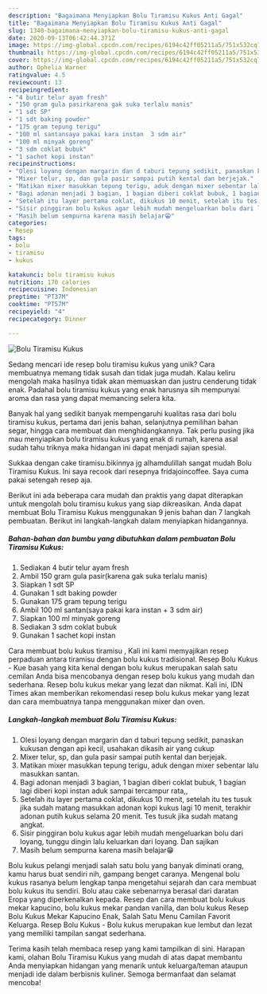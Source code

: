 ```yaml
---
description: "Bagaimana Menyiapkan Bolu Tiramisu Kukus Anti Gagal"
title: "Bagaimana Menyiapkan Bolu Tiramisu Kukus Anti Gagal"
slug: 1340-bagaimana-menyiapkan-bolu-tiramisu-kukus-anti-gagal
date: 2020-09-13T06:42:44.371Z
image: https://img-global.cpcdn.com/recipes/6194c42ff05211a5/751x532cq70/bolu-tiramisu-kukus-foto-resep-utama.jpg
thumbnail: https://img-global.cpcdn.com/recipes/6194c42ff05211a5/751x532cq70/bolu-tiramisu-kukus-foto-resep-utama.jpg
cover: https://img-global.cpcdn.com/recipes/6194c42ff05211a5/751x532cq70/bolu-tiramisu-kukus-foto-resep-utama.jpg
author: Ophelia Warner
ratingvalue: 4.5
reviewcount: 13
recipeingredient:
- "4 butir telur ayam fresh"
- "150 gram gula pasirkarena gak suka terlalu manis"
- "1 sdt SP"
- "1 sdt baking powder"
- "175 gram tepung terigu"
- "100 ml santansaya pakai kara instan  3 sdm air"
- "100 ml minyak goreng"
- "3 sdm coklat bubuk"
- "1 sachet kopi instan"
recipeinstructions:
- "Olesi loyang dengan margarin dan d taburi tepung sedikit, panaskan kukusan dengan api kecil, usahakan dikasih air yang cukup"
- "Mixer telur, sp, dan gula pasir sampai putih kental dan berjejak."
- "Matikan mixer masukkan tepung terigu, aduk dengan mixer sebentar lalu masukkan santan."
- "Bagi adonan menjadi 3 bagian, 1 bagian diberi coklat bubuk, 1 bagian lagi diberi kopi instan aduk sampai tercampur rata,,"
- "Setelah itu layer pertama coklat, dikukus 10 menit, setelah itu tes tusuk jika sudah matang masukkan adonan kopi kukus lagi 10 menit, terakhir adonan putih kukus selama 20 menit. Tes tusuk jika sudah matang angkat."
- "Sisir pinggiran bolu kukus agar lebih mudah mengeluarkan bolu dari loyang, tunggu dingin lalu keluarkan dari loyang. Dan sajikan"
- "Masih belum sempurna karena masih belajar😁"
categories:
- Resep
tags:
- bolu
- tiramisu
- kukus

katakunci: bolu tiramisu kukus 
nutrition: 170 calories
recipecuisine: Indonesian
preptime: "PT37M"
cooktime: "PT57M"
recipeyield: "4"
recipecategory: Dinner

---
```



![Bolu Tiramisu Kukus](https://img-global.cpcdn.com/recipes/6194c42ff05211a5/751x532cq70/bolu-tiramisu-kukus-foto-resep-utama.jpg)

Sedang mencari ide resep bolu tiramisu kukus yang unik? Cara membuatnya memang tidak susah dan tidak juga mudah. Kalau keliru mengolah maka hasilnya tidak akan memuaskan dan justru cenderung tidak enak. Padahal bolu tiramisu kukus yang enak harusnya sih mempunyai aroma dan rasa yang dapat memancing selera kita.

Banyak hal yang sedikit banyak mempengaruhi kualitas rasa dari bolu tiramisu kukus, pertama dari jenis bahan, selanjutnya pemilihan bahan segar, hingga cara membuat dan menghidangkannya. Tak perlu pusing jika mau menyiapkan bolu tiramisu kukus yang enak di rumah, karena asal sudah tahu triknya maka hidangan ini dapat menjadi sajian spesial.

Sukkaa dengan cake tiramisu.bikinnya jg alhamdulillah sangat mudah Bolu Tiramisu Kukus. Ini saya recook dari resepnya fridajoincoffee. Saya cuma pakai setengah resep aja.


Berikut ini ada beberapa cara mudah dan praktis yang dapat diterapkan untuk mengolah bolu tiramisu kukus yang siap dikreasikan. Anda dapat membuat Bolu Tiramisu Kukus menggunakan 9 jenis bahan dan 7 langkah pembuatan. Berikut ini langkah-langkah dalam menyiapkan hidangannya.

<!--inarticleads1-->

##### Bahan-bahan dan bumbu yang dibutuhkan dalam pembuatan Bolu Tiramisu Kukus:

1. Sediakan 4 butir telur ayam fresh
1. Ambil 150 gram gula pasir(karena gak suka terlalu manis)
1. Siapkan 1 sdt SP
1. Gunakan 1 sdt baking powder
1. Gunakan 175 gram tepung terigu
1. Ambil 100 ml santan(saya pakai kara instan + 3 sdm air)
1. Siapkan 100 ml minyak goreng
1. Sediakan 3 sdm coklat bubuk
1. Gunakan 1 sachet kopi instan


Cara membuat bolu kukus tiramisu , Kali ini kami memyajikan resep perpaduan antara tiramisu dengan bolu kukus tradisional. Resep Bolu Kukus - Kue basah yang kita kenal dengan bolu kukus merupakan salah satu cemilan Anda bisa mencobanya dengan resep bolu kukus yang mudah dan sederhana. Resep bolu kukus mekar yang lezat dan nikmat. Kali ini, IDN Times akan memberikan rekomendasi resep bolu kukus mekar yang lezat dan cara membuatnya tanpa menggunakan mixer dan oven. 

<!--inarticleads2-->

##### Langkah-langkah membuat Bolu Tiramisu Kukus:

1. Olesi loyang dengan margarin dan d taburi tepung sedikit, panaskan kukusan dengan api kecil, usahakan dikasih air yang cukup
1. Mixer telur, sp, dan gula pasir sampai putih kental dan berjejak.
1. Matikan mixer masukkan tepung terigu, aduk dengan mixer sebentar lalu masukkan santan.
1. Bagi adonan menjadi 3 bagian, 1 bagian diberi coklat bubuk, 1 bagian lagi diberi kopi instan aduk sampai tercampur rata,,
1. Setelah itu layer pertama coklat, dikukus 10 menit, setelah itu tes tusuk jika sudah matang masukkan adonan kopi kukus lagi 10 menit, terakhir adonan putih kukus selama 20 menit. Tes tusuk jika sudah matang angkat.
1. Sisir pinggiran bolu kukus agar lebih mudah mengeluarkan bolu dari loyang, tunggu dingin lalu keluarkan dari loyang. Dan sajikan
1. Masih belum sempurna karena masih belajar😁


Bolu kukus pelangi menjadi salah satu bolu yang banyak diminati orang, kamu harus buat sendiri nih, gampang benget caranya. Mengenal bolu kukus rasanya belum lengkap tanpa mengetahui sejarah dan cara membuat bolu kukus itu sendiri. Bolu atau cake sebenarnya berasal dari daratan Eropa yang diperkenalkan kepada. Resep dan cara membuat bolu kukus mekar kapucino, bolu kukus mekar pandan vanilla, dan bolu kukus Resep Bolu Kukus Mekar Kapucino Enak, Salah Satu Menu Camilan Favorit Keluarga. Resep Bolu Kukus - Bolu kukus merupakan kue lembut dan lezat yang memiliki tampilan sangat sederhana. 

Terima kasih telah membaca resep yang kami tampilkan di sini. Harapan kami, olahan Bolu Tiramisu Kukus yang mudah di atas dapat membantu Anda menyiapkan hidangan yang menarik untuk keluarga/teman ataupun menjadi ide dalam berbisnis kuliner. Semoga bermanfaat dan selamat mencoba!
